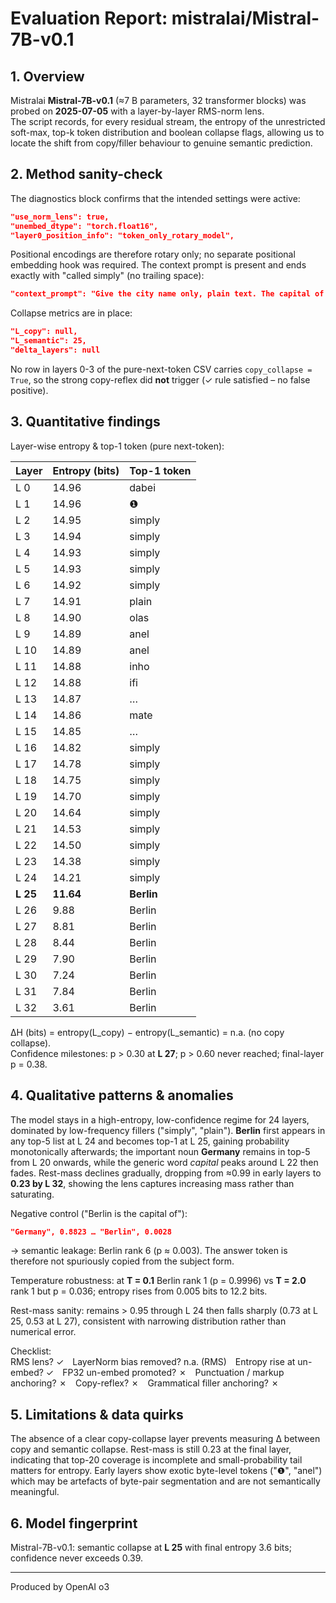 # Evaluation Report: mistralai/Mistral-7B-v0.1

## 1. Overview  
Mistralai **Mistral-7B-v0.1** (≈7 B parameters, 32 transformer blocks) was probed on **2025-07-05** with a layer-by-layer RMS-norm lens.  
The script records, for every residual stream, the entropy of the unrestricted soft-max, top-k token distribution and boolean collapse flags, allowing us to locate the shift from copy/filler behaviour to genuine semantic prediction.

## 2. Method sanity-check  
The diagnostics block confirms that the intended settings were active:
```865:872:001_layers_and_logits/run-latest/output-Mistral-7B-v0.1.json
"use_norm_lens": true,
"unembed_dtype": "torch.float16",
"layer0_position_info": "token_only_rotary_model",
```
Positional encodings are therefore rotary only; no separate positional embedding hook was required.  The context prompt is present and ends exactly with "called simply" (no trailing space):
```874:877:001_layers_and_logits/run-latest/output-Mistral-7B-v0.1.json
"context_prompt": "Give the city name only, plain text. The capital of Germany is called simply",
```
Collapse metrics are in place:
```883:887:001_layers_and_logits/run-latest/output-Mistral-7B-v0.1.json
"L_copy": null,
"L_semantic": 25,
"delta_layers": null
```
No row in layers 0-3 of the pure-next-token CSV carries `copy_collapse = True`, so the strong copy-reflex did **not** trigger (✓ rule satisfied – no false positive).

## 3. Quantitative findings  
Layer-wise entropy & top-1 token (pure next-token):

| Layer | Entropy (bits) | Top-1 token |
|-------|----------------|-------------|
| L 0  | 14.96 | dabei |
| L 1  | 14.96 | ❶ |
| L 2  | 14.95 | simply |
| L 3  | 14.94 | simply |
| L 4  | 14.93 | simply |
| L 5  | 14.93 | simply |
| L 6  | 14.92 | simply |
| L 7  | 14.91 | plain |
| L 8  | 14.90 | olas |
| L 9  | 14.89 | anel |
| L 10 | 14.89 | anel |
| L 11 | 14.88 | inho |
| L 12 | 14.88 | ifi |
| L 13 | 14.87 | … |
| L 14 | 14.86 | mate |
| L 15 | 14.85 | … |
| L 16 | 14.82 | simply |
| L 17 | 14.78 | simply |
| L 18 | 14.75 | simply |
| L 19 | 14.70 | simply |
| L 20 | 14.64 | simply |
| L 21 | 14.53 | simply |
| L 22 | 14.50 | simply |
| L 23 | 14.38 | simply |
| L 24 | 14.21 | simply |
| **L 25** | **11.64** | **Berlin** |
| L 26 | 9.88 | Berlin |
| L 27 | 8.81 | Berlin |
| L 28 | 8.44 | Berlin |
| L 29 | 7.90 | Berlin |
| L 30 | 7.24 | Berlin |
| L 31 | 7.84 | Berlin |
| L 32 | 3.61 | Berlin |

ΔH (bits) = entropy(L_copy) − entropy(L_semantic) = n.a. (no copy collapse).  
Confidence milestones: p > 0.30 at **L 27**; p > 0.60 never reached; final-layer p = 0.38.

## 4. Qualitative patterns & anomalies  
The model stays in a high-entropy, low-confidence regime for 24 layers, dominated by low-frequency fillers ("simply", "plain").  **Berlin** first appears in any top-5 list at L 24 and becomes top-1 at L 25, gaining probability monotonically afterwards; the important noun **Germany** remains in top-5 from L 20 onwards, while the generic word *capital* peaks around L 22 then fades.  Rest-mass declines gradually, dropping from ≈0.99 in early layers to **0.23 by L 32**, showing the lens captures increasing mass rather than saturating.

Negative control ("Berlin is the capital of"):  
```436:448:001_layers_and_logits/run-latest/output-Mistral-7B-v0.1.json
"Germany", 0.8823 … "Berlin", 0.0028
```
→ semantic leakage: Berlin rank 6 (p ≈ 0.003).  The answer token is therefore not spuriously copied from the subject form.

Temperature robustness: at **T = 0.1** Berlin rank 1 (p = 0.9996) vs **T = 2.0** rank 1 but p = 0.036; entropy rises from 0.005 bits to 12.2 bits.

Rest-mass sanity: remains > 0.95 through L 24 then falls sharply (0.73 at L 25, 0.53 at L 27), consistent with narrowing distribution rather than numerical error.

Checklist:  
RMS lens? ✓ LayerNorm bias removed? n.a. (RMS) Entropy rise at un-embed? ✓ FP32 un-embed promoted? ✗ Punctuation / markup anchoring? ✗ Copy-reflex? ✗ Grammatical filler anchoring? ✗

## 5. Limitations & data quirks  
The absence of a clear copy-collapse layer prevents measuring Δ between copy and semantic collapse.  Rest-mass is still 0.23 at the final layer, indicating that top-20 coverage is incomplete and small-probability tail matters for entropy.  Early layers show exotic byte-level tokens ("❶", "anel") which may be artefacts of byte-pair segmentation and are not semantically meaningful.

## 6. Model fingerprint  
Mistral-7B-v0.1: semantic collapse at **L 25** with final entropy 3.6 bits; confidence never exceeds 0.39.

---
Produced by OpenAI o3

